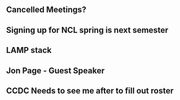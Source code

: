 ## Cancelled Meetings?
## Signing up for NCL spring is next semester
## LAMP stack
## Jon Page - Guest Speaker
## CCDC Needs to see me after to fill out roster
